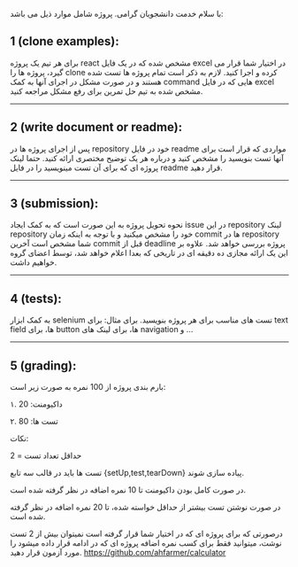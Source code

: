 با سلام خدمت دانشجویان گرامی. پروژه شامل موارد ذیل می باشد:

## 1 (clone examples):
   
برای هر تیم یک پروژه react مشخص شده که در یک فایل excel در اختیار شما قرار می گیرد، پروژه ها را clone کرده و اجرا کنید.
لازم به ذکر است تمام پروژه ها تست شده هستند و در صورت مشکل در اجرای آنها به کمک command هایی که در فایل excel مشخص شده به تیم حل تمرین برای رفع مشکل مراجعه کنید.
   
---
## 2 (write document or readme):

پس از اجرای پروژه ها در repository خود در فایل readme مواردی که قرار است برای آنها تست بنویسید را مشخص کنید و درباره هر یک توضیح مختصری ارائه کنید. حتما لینک پروژه ای که برای آن تست مینویسید را در فایل readme قرار دهید.

---
## 3 (submission):

نحوه تحویل پروژه به این صورت است که به کمک ایجاد issue در این repository لینک repository خود را مشخص میکنید و با توجه به اینکه زمان commit ها در repository شما مشخص است آخرین commit قبل از deadline پروژه بررسی خواهد شد. علاوه بر این یک ارائه مجازی ده دقیقه ای در تاریخی که بعدا اعلام خواهد شد، توسط اعضای گروه خواهیم داشت.

---
## 4 (tests):

به کمک ابزار selenium تست های مناسب برای هر پروژه بنویسید.
برای مثال: برای text field ها، برای button ها، برای لینک های navigation و ...

---
## 5 (grading):

بارم بندی پروژه از 100 نمره به صورت زیر است:

۱. داکیومنت: 20

۲. تست ها: 80

نکات:

حداقل تعداد تست = 2

تست ها باید‌ در قالب سه تابع {setUp,test,tearDown} پیاده سازی شوند.

در صورت کامل بودن داکیومنت تا 10 نمره اضافه در نظر گرفته شده است.

در صورت نوشتن تست بیشتر از حداقل خواسته شده، تا 20 نمره اضافه در نظر گرفته شده است.

درصورتی که برای پروژه ای که در اختیار شما قرار گرفته است نمیتوان بیش از 2 تست نوشت، میتوانید فقط برای کسب نمره اضافه پروژه ای که در ادامه قرار داده میشود را مورد آزمون قرار دهید.
https://github.com/ahfarmer/calculator
